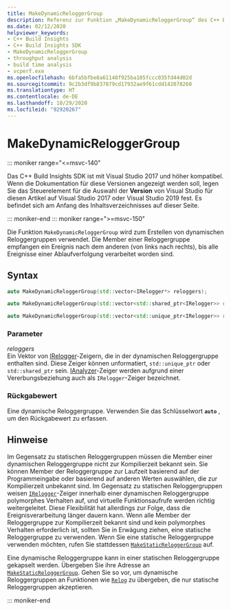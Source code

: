 ```yaml
---
title: MakeDynamicReloggerGroup
description: Referenz zur Funktion „MakeDynamicReloggerGroup“ des C++ Build Insights SDK
ms.date: 02/12/2020
helpviewer_keywords:
- C++ Build Insights
- C++ Build Insights SDK
- MakeDynamicReloggerGroup
- throughput analysis
- build time analysis
- vcperf.exe
ms.openlocfilehash: 6bfa5bfbe8a61148f925ba185fccc035fd44d02d
ms.sourcegitcommit: 9c2b3df9b837879cd17932ae9f61cdd142078260
ms.translationtype: HT
ms.contentlocale: de-DE
ms.lasthandoff: 10/29/2020
ms.locfileid: "92920267"
---
```

# <a name="makedynamicreloggergroup"></a>MakeDynamicReloggerGroup

::: moniker range="<=msvc-140"

Das C++ Build Insights SDK ist mit Visual Studio 2017 und höher kompatibel. Wenn die Dokumentation für diese Versionen angezeigt werden soll, legen Sie das Steuerelement für die Auswahl der **Version** von Visual Studio für diesen Artikel auf Visual Studio 2017 oder Visual Studio 2019 fest. Es befindet sich am Anfang des Inhaltsverzeichnisses auf dieser Seite.

::: moniker-end
::: moniker range=">=msvc-150"

Die Funktion `MakeDynamicReloggerGroup` wird zum Erstellen von dynamischen Reloggergruppen verwendet. Die Member einer Reloggergruppe empfangen ein Ereignis nach dem anderen (von links nach rechts), bis alle Ereignisse einer Ablaufverfolgung verarbeitet worden sind.

## <a name="syntax"></a>Syntax

```cpp
auto MakeDynamicReloggerGroup(std::vector<IRelogger*> reloggers);

auto MakeDynamicReloggerGroup(std::vector<std::shared_ptr<IRelogger>> reloggers);

auto MakeDynamicReloggerGroup(std::vector<std::unique_ptr<IRelogger>> reloggers);
```

### <a name="parameters"></a>Parameter

*reloggers*\
Ein Vektor von [IRelogger](../other-types/irelogger-class.md)-Zeigern, die in der dynamischen Reloggergruppe enthalten sind. Diese Zeiger können unformatiert, `std::unique_ptr` oder `std::shared_ptr` sein. [IAnalyzer](../other-types/ianalyzer-class.md)-Zeiger werden aufgrund einer Vererbungsbeziehung auch als `IRelogger`-Zeiger bezeichnet.

### <a name="return-value"></a>Rückgabewert

Eine dynamische Reloggergruppe. Verwenden Sie das Schlüsselwort **`auto`** , um den Rückgabewert zu erfassen.

## <a name="remarks"></a>Hinweise

Im Gegensatz zu statischen Reloggergruppen müssen die Member einer dynamischen Reloggergruppe nicht zur Kompilierzeit bekannt sein. Sie können Member der Reloggergruppe zur Laufzeit basierend auf der Programmeingabe oder basierend auf anderen Werten auswählen, die zur Kompilierzeit unbekannt sind. Im Gegensatz zu statischen Reloggergruppen weisen [`IRelogger`](../other-types/irelogger-class.md)-Zeiger innerhalb einer dynamischen Reloggergruppe polymorphes Verhalten auf, und virtuelle Funktionsaufrufe werden richtig weitergeleitet. Diese Flexibilität hat allerdings zur Folge, dass die Ereignisverarbeitung länger dauern kann. Wenn alle Member der Reloggergruppe zur Kompilierzeit bekannt sind und kein polymorphes Verhalten erforderlich ist, sollten Sie in Erwägung ziehen, eine statische Reloggergruppe zu verwenden. Wenn Sie eine statische Reloggergruppe verwenden möchten, rufen Sie stattdessen [`MakeStaticReloggerGroup`](make-static-relogger-group.md) auf.

Eine dynamische Reloggergruppe kann in einer statischen Reloggergruppe gekapselt werden. Übergeben Sie ihre Adresse an [`MakeStaticReloggerGroup`](make-static-relogger-group.md). Gehen Sie so vor, um dynamische Reloggergruppen an Funktionen wie [`Relog`](relog.md) zu übergeben, die nur statische Reloggergruppen akzeptieren.

::: moniker-end
